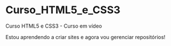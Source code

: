 # Curso_HTML5_e_CSS3
 Curso HTML5 e CSS3 - Curso em vídeo 
 
Estou aprendendo a criar sites e agora vou gerenciar repositórios! 

